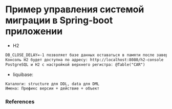 # Пример управления системой миграции в Spring-boot приложении


 - H2
```txt
DB_CLOSE_DELAY=-1 позволяет базе данных оставаться в памяти после завершения соединения
Консоль H2 будет доступна по адресу: http://localhost:8080/h2-console
PostgreSQL и H2 с настройкой верхнего регистра: @Table("CAR")
```

 - liquibase:
```txt
Каталоги: structure для DDL, data для DML
Имена: Префикс версии + действие + объект
```

### References
